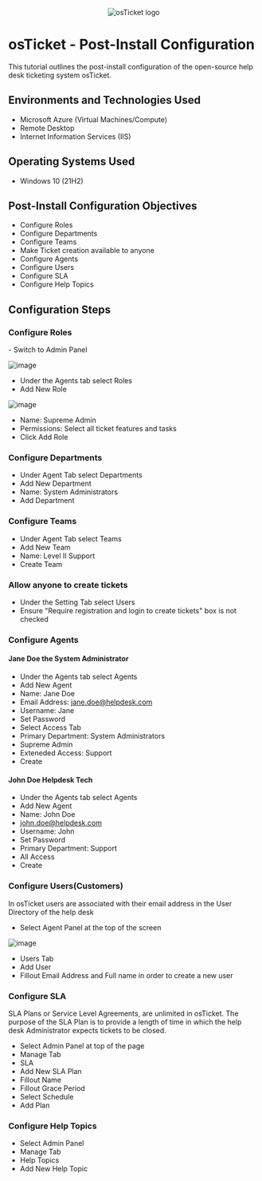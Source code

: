 <p align="center">
<img src="https://i.imgur.com/Clzj7Xs.png" alt="osTicket logo"/>
</p>

<h1>osTicket - Post-Install Configuration</h1>
This tutorial outlines the post-install configuration of the open-source help desk ticketing system osTicket.<br />


<h2>Environments and Technologies Used</h2>

- Microsoft Azure (Virtual Machines/Compute)
- Remote Desktop
- Internet Information Services (IIS)

<h2>Operating Systems Used </h2>

- Windows 10</b> (21H2)

<h2>Post-Install Configuration Objectives</h2>

- Configure Roles
- Configure Departments
- Configure Teams
- Make Ticket creation available to anyone
- Configure Agents
- Configure Users
- Configure SLA
- Configure Help Topics

<h2>Configuration Steps</h2>

<p>
<h3>Configure Roles</h3>
</p>
<p>
- Switch to Admin Panel
  
![image](https://github.com/JordanDanielWest/osTicket-Post-Install-Config/assets/96628562/4d3c02ca-88a0-4637-9a59-9454104fd7c5)

- Under the Agents tab select Roles
- Add New Role

![image](https://github.com/JordanDanielWest/osTicket-Post-Install-Config/assets/96628562/62a09a8e-ce23-4a21-9ae9-f38f84cac66f)

- Name: Supreme Admin
- Permissions: Select all ticket features and tasks
- Click Add Role

<h3>Configure Departments</h3>
</p>
<p>
  
- Under Agent Tab select Departments
- Add New Department
- Name: System Administrators
- Add Department

<h3>Configure Teams</h3>

- Under Agent Tab select Teams
- Add New Team
- Name: Level II Support
- Create Team

<h3>Allow anyone to create tickets</h3>

- Under the Setting Tab select Users
- Ensure "Require registration and login to create tickets" box is not checked

<h3>Configure Agents</h3>
<h4>Jane Doe the System Administrator</h4>

- Under the Agents tab select Agents
- Add New Agent
- Name: Jane Doe
- Email Address: jane.doe@helpdesk.com
- Username: Jane
- Set Password
- Select Access Tab
- Primary Department: System Administrators
- Supreme Admin
- Exteneded Access: Support
- Create

<h4>John Doe Helpdesk Tech</h4>

- Under the Agents tab select Agents
- Add New Agent
- Name: John Doe
- john.doe@helpdesk.com
- Username: John
- Set Password
- Primary Department: Support
- All Access
- Create

<h3>Configure Users(Customers)</h3>

In osTicket users are associated with their email address in the User Directory of the help desk

- Select Agent Panel at the top of the screen

![image](https://github.com/JordanDanielWest/osTicket-Post-Install-Config/assets/96628562/4ebf6623-7cf5-4942-a232-0e6e9d9c9303)
- Users Tab
- Add User
- Fillout Email Address and Full name in order to create a new user

<h3>Configure SLA</h3>

SLA Plans or Service Level Agreements, are unlimited in osTicket. The purpose of the SLA Plan is to provide a length of time in which the help desk Administrator expects tickets to be closed.

- Select Admin Panel at top of the page
- Manage Tab
- SLA
- Add New SLA Plan
- Fillout Name
- Fillout Grace Period
- Select Schedule
- Add Plan
 
<h3>Configure Help Topics</h3>

- Select Admin Panel
- Manage Tab
- Help Topics
- Add New Help Topic

<br />
